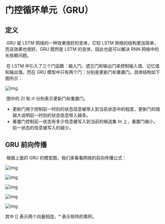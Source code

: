 # 门控循环单元（GRU）

## 定义

​	GRU 是 LSTM 网络的一种效果很好的变体，它较 LSTM 网络的结构更加简单，而且效果也很好。GRU 既然是 LSTM 的变体，因此也是可以解决 RNN 网络中的长依赖问题。

​	在 LSTM 中引入了三个门函数：输入门、遗忘门和输出门来控制输入值、记忆值和输出值。而在 GRU 模型中只有两个门：分别是更新门和重置门。具体结构如下图所示：

![img](https://images2018.cnblogs.com/blog/1335117/201807/1335117-20180727095108158-462781335.png)

​	图中的 Zt 和 rt 分别表示更新门和重置门。

- 更新门用于控制前一时刻的状态信息被带入到当前状态中的程度，更新门的值越大说明前一时刻的状态信息带入越多。
- 重置门控制前一状态有多少信息被写入到当前的候选集 ht 上，重置门越小，前一状态的信息被写入的越少。

## GRU 前向传播

​	根据上面的 GRU 的模型图，我们来看看网络的前向传播公式：

![img](https://images2018.cnblogs.com/blog/1335117/201807/1335117-20180727095844468-782564539.png)

![img](https://images2018.cnblogs.com/blog/1335117/201807/1335117-20180727095855399-1902435868.png)

![img](https://images2018.cnblogs.com/blog/1335117/201807/1335117-20180727095907476-585519056.png)

![img](https://images2018.cnblogs.com/blog/1335117/201807/1335117-20180727095935319-1953536983.png)

![img](https://images2018.cnblogs.com/blog/1335117/201807/1335117-20180727095950130-860185703.png)

其中 [] 表示两个向量相连，* 表示矩阵的乘积。